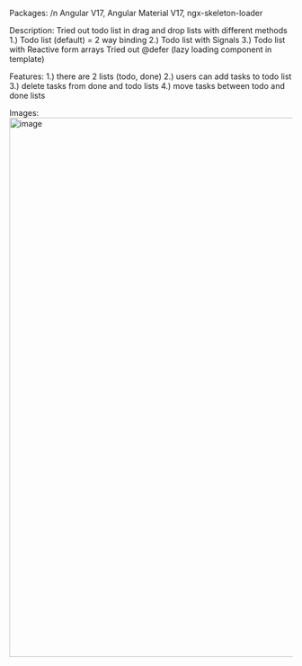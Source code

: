 Packages: /n
Angular V17, Angular Material V17, ngx-skeleton-loader

Description: 
Tried out todo list in drag and drop lists with different methods
1.) Todo list (default) = 2 way binding
2.) Todo list with Signals
3.) Todo list with Reactive form arrays
Tried out @defer (lazy loading component in template)

Features:
1.) there are 2 lists (todo, done)
2.) users can add tasks to todo list
3.) delete tasks from done and todo lists
4.) move tasks between todo and done lists


Images:
<img width="960" alt="image" src="https://github.com/BruceArmstrong007/AngularV17-ToDo/assets/48177059/938fc5f6-fc78-4f91-9cca-51c25afecab1">
